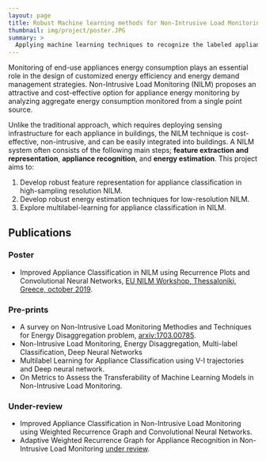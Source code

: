 ```yaml
---
layout: page
title: Robust Machine learning methods for Non-Intrusive Load Monitoring (NILM)
thumbnail: img/project/poster.JPG
summary: >
  Applying machine learning techniques to recognize the labeled appliances and estimate their energy consumption once they are switched on
---
```


Monitoring of end-use appliances energy consumption plays an essential role in the design of customized energy efficiency and energy demand management strategies. Non-Intrusive Load Monitoring (NILM) proposes an attractive and cost-effective option for appliance energy monitoring by analyzing aggregate energy consumption monitored from a single point source.

Unlike the traditional approach, which requires deploying sensing infrastructure for each appliance in buildings, the NILM technique is cost-effective, non-intrusive, and can be easily integrated into buildings. A NILM system often consists of the following main steps; **feature extraction and representation**, **appliance recognition**, and **energy estimation**. This project aims to:
1. Develop robust feature representation for appliance classification in high-sampling resolution NILM.
2. Develop robust energy estimation techniques for low-resolution NILM.
3. Explore multilabel-learning for appliance classification in NILM. 


## Publications

### Poster
- Improved Appliance Classification in NILM using Recurrence Plots and Convolutional Neural Networks, [EU NILM Workshop, Thessaloniki, Greece, october 2019](http://www.nilm.eu/).
  
### Pre-prints
- A survey on Non-Intrusive Load Monitoring Methodies and Techniques for Energy Disaggregation problem, [arxiv:1703.00785](https://arxiv.org/abs/1703.00785).
- Non-Intrusive Load Monitoring, Energy Disaggregation, Multi-label Classification, Deep Neural Networks
- Multilabel Learning for Appliance Classification using V-I trajectories and Deep neural network.
- On Metrics to Assess the Transferability of Machine Learning Models in Non-Intrusive Load Monitoring.

### Under-review
- Improved Appliance Classification in  Non-Intrusive Load Monitoring using  Weighted Recurrence Graph and Convolutional Neural Networks.
- Adaptive Weighted Recurrence Graph for Appliance Recognition in Non-Intrusive Load Monitoring [under review]().
   